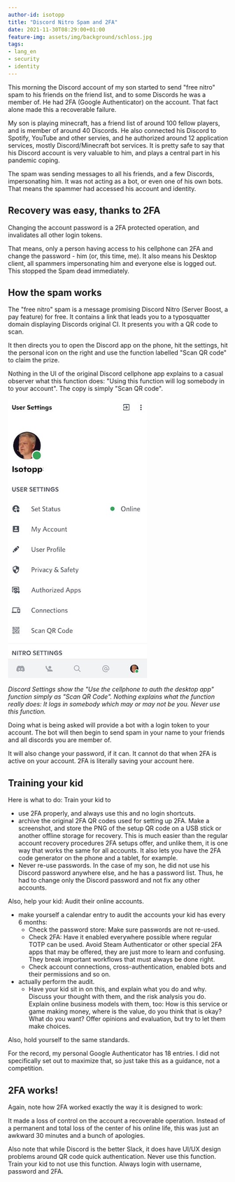 ```yaml
---
author-id: isotopp
title: "Discord Nitro Spam and 2FA"
date: 2021-11-30T08:29:00+01:00
feature-img: assets/img/background/schloss.jpg
tags:
- lang_en
- security
- identity
---
```


This morning the Discord account of my son started to send "free nitro" spam to his friends on the friend list, and to some Discords he was a member of.
He had 2FA (Google Authenticator) on the account.
That fact alone made this a recoverable failure.

My son is playing minecraft, has a friend list of around 100 fellow players, and is member of around 40 Discords.
He also connected his Discord to Spotify, YouTube and other servies, and he authorized around 12 application services, mostly Discord/Minecraft bot services.
It is pretty safe to say that his Discord account is very valuable to him, and plays a central part in his pandemic coping.

The spam was sending messages to all his friends, and a few Discords, impersonating him.
It was not acting as a bot, or even one of his own bots. 
That means the spammer had accessed his account and identity.

## Recovery was easy, thanks to 2FA

Changing the account password is a 2FA protected operation, and invalidates all other login tokens.

That means, only a person having access to his cellphone can 2FA and change the password - him (or, this time, me).
It also means his Desktop client, all spammers impersonating him and everyone else is logged out.
This stopped the Spam dead immediately.

## How the spam works

The "free nitro" spam is a message promising Discord Nitro (Server Boost, a pay feature) for free.
It contains a link that leads you to a typosquatter domain displaying Discords original CI.
It presents you with a QR code to scan.

It then directs you to open the Discord app on the phone, hit the settings, hit the personal icon on the right and use the function labelled "Scan QR code" to claim the prize.

Nothing in the UI of the original Discord cellphone app explains to a casual observer what this function does: 
"Using this function will log somebody in to your account".
The copy is simply "Scan QR code".

![](/uploads/2021/11/discord-scan-qr.jpg)

*Discord Settings show the "Use the cellphone to auth the desktop app" function simply as "Scan QR Code". Nothing explains what the function really does: It logs in somebody which may or may not be you. Never use this function.*

Doing what is being asked will provide a bot with a login token to your account.
The bot will then begin to send spam in your name to your friends and all discords you are member of.

It will also change your password, if it can.
It cannot do that when 2FA is active on your account.
2FA is literally saving your account here.

## Training your kid

Here is what to do: Train your kid to

- use 2FA properly, and always use this and no login shortcuts.
- archive the original 2FA QR codes used for setting up 2FA. Make a screenshot, and store the PNG of the setup QR code on a USB stick or another offline storage for recovery. This is much easier than the regular account recovery procedures 2FA setups offer, and unlike them, it is one way that works the same for all accounts. It also lets you have the 2FA code generator on the phone and a tablet, for example.
- Never re-use passwords. In the case of my son, he did not use his Discord password anywhere else, and he has a password list. Thus, he had to change only the Discord password and not fix any other accounts.

Also, help your kid: Audit their online accounts.

- make yourself a calendar entry to audit the accounts your kid has every 6 months:
  - Check the password store: Make sure passwords are not re-used.
  - Check 2FA: Have it enabled everywhere possible where regular TOTP can be used. Avoid Steam Authenticator or other special 2FA apps that may be offered, they are just more to learn and confusing. They break important workflows that must always be done right.
  - Check account connections, cross-authentication, enabled bots and their permissions and so on.
- actually perform the audit.
  - Have your kid sit in on this, and explain what you do and why. Discuss your thought with them, and the risk analysis you do. Explain online business models with them, too: How is this service or game making money, where is the value, do you think that is okay? What do you want? Offer opinions and evaluation, but try to let them make choices.

Also, hold yourself to the same standards.

For the record, my personal Google Authenticator has 18 entries.
I did not specifically set out to maximize that, so just take this as a guidance, not a competition.

## 2FA works!

Again, note how 2FA worked exactly the way it is designed to work:

It made a loss of control on the account a recoverable operation.
Instead of a permanent and total loss of the center of his online life, this was just an awkward 30 minutes and a bunch of apologies.

Also note that while Discord is the better Slack, it does have UI/UX design problems around QR code quick authentication.
Never use this function.
Train your kid to not use this function.
Always login with username, password and 2FA.

